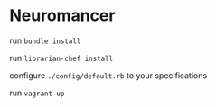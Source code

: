 Neuromancer
===========

run `bundle install`

run `librarian-chef install`

configure `./config/default.rb` to your specifications

run `vagrant up`

